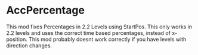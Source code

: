 # AccPercentage

This mod fixes Percentages in 2.2 Levels using StartPos. This only works in 2.2 levels and uses the correct time based percentages, instead of x-position. This mod probably doesnt work correctly if you have levels with direction changes.